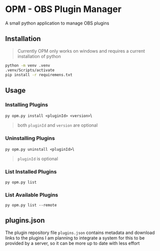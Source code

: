 # OPM - OBS Plugin Manager

A small python application to manage OBS plugins

## Installation
> Currently OPM only works on windows and requires a current installation of python

```sh
python -m venv .venv
.venv/Scripts/activate
pip install -r requiremens.txt
```

## Usage

### Installing Plugins
`py opm.py install <pluginId> <version>`\
> both `pluginId` and `version` are optional

### Uninstalling Plugins
`py opm.py uninstall <pluginId>`\
> `pluginId` is optional

### List Installed Plugins
`py opm.py list`

### List Available Plugins
`py opm.py list --remote`

## plugins.json
The plugin repository file `plugins.json` contains metadata and download links to the plugins
I am planning to integrate a system for this to be provided by a server, so it can be more up to date with less effort